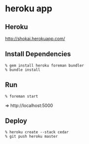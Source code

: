 heroku app
==========

Heroku
------
http://shokai.herokuapp.com/


Install Dependencies
--------------------

    % gem install heroku foreman bundler
    % bundle install


Run
---

    % foreman start

=> http://localhost:5000


Deploy
------

    % heroku create --stack cedar
    % git push heroku master
